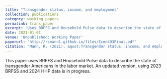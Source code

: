 ```yaml
---
title: "Transgender status, income, and employment"
collection: publications
category: working papers
permalink: trans_paper
excerpt: 'Uses BRFFS and Household Pulse data to describe the state of transgender Americans in the labor market.'
date: 2021-01-01
venue: 'Unpublished: Working Paper'
paperurl: 'http://rcmann1.github.io/files/Econ493Final.pdf'
citation: 'Mann, R. (2021). &quot;Transgender status, income, and employment.&quot; <i>Working Paper</i>.'
---
```


This paper uses BRFFS and Household Pulse data to describe the state of transgender Americans in the labor market. An updated version, using 2023 BRFSS and 2024 HHP data is in progress.
